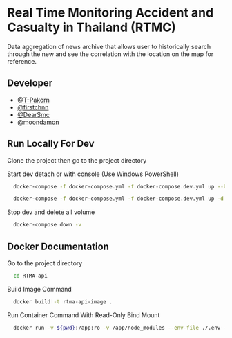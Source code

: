 # Real Time Monitoring Accident and Casualty in Thailand (RTMC)

Data aggregation of news archive that allows user to historically search through the new and see the correlation with the location on the map for reference.

## Developer

- [@T-Pakorn](https://github.com/T-Pakorn)
- [@firstchnn](https://github.com/firstchnn)
- [@DearSmc](https://github.com/DearSmc)
- [@moondamon](https://github.com/moondamon)

## Run Locally For Dev

Clone the project then go to the project directory

Start dev detach or with console (Use Windows PowerShell)

```bash
  docker-compose -f docker-compose.yml -f docker-compose.dev.yml up --build
```

```bash
  docker-compose -f docker-compose.yml -f docker-compose.dev.yml up -d --build
```

Stop dev and delete all volume

```bash
  docker-compose down -v
```

## Docker Documentation

Go to the project directory

```bash
  cd RTMA-api
```

Build Image Command

```bash
  docker build -t rtma-api-image .
```

Run Container Command With Read-Only Bind Mount

```bash
  docker run -v ${pwd}:/app:ro -v /app/node_modules --env-file ./.env -p 3000:8080 -d --name rtma-api-app rtma-api-image
```
